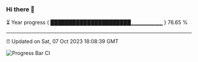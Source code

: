 ### Hi there 👋

⏳ Year progress { ██████████████████████▁▁▁▁▁▁▁▁ } 76.65 %

---

⏰ Updated on Sat, 07 Oct 2023 18:08:39 GMT

![Progress Bar CI](https://github.com/Shyam-Makwana/GitHub-Actions-Demo/workflows/Progress%20Bar%20CI/badge.svg)
